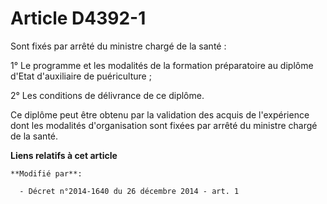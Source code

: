 # Article D4392-1

Sont fixés par arrêté du ministre chargé de la santé : 

1° Le programme et les modalités de la formation préparatoire au diplôme d'Etat d'auxiliaire de puériculture ; 

2° Les conditions de délivrance de ce diplôme. 

Ce diplôme peut être obtenu par la validation des acquis de l'expérience dont les modalités d'organisation sont fixées par
arrêté du ministre chargé de la santé.

**Liens relatifs à cet article**

	**Modifié par**:

	  - Décret n°2014-1640 du 26 décembre 2014 - art. 1
